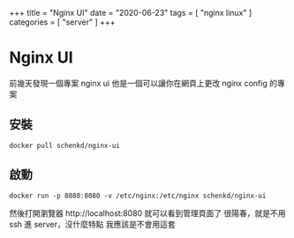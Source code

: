 +++
title = "Nginx UI"
date = "2020-06-23"
tags = [ "nginx linux" ]
categories = [ "server" ]
+++

# Nginx UI

前幾天發現一個專案 nginx ui
他是一個可以讓你在網頁上更改 nginx config 的專案

## 安裝

```
docker pull schenkd/nginx-ui
```

## 啟動

```
docker run -p 8080:8080 -v /etc/nginx:/etc/nginx schenkd/nginx-ui
```

然後打開瀏覽器 http://localhost:8080 就可以看到管理頁面了
很陽春，就是不用 ssh 進 server，沒什麼特點
我應該是不會用這套
